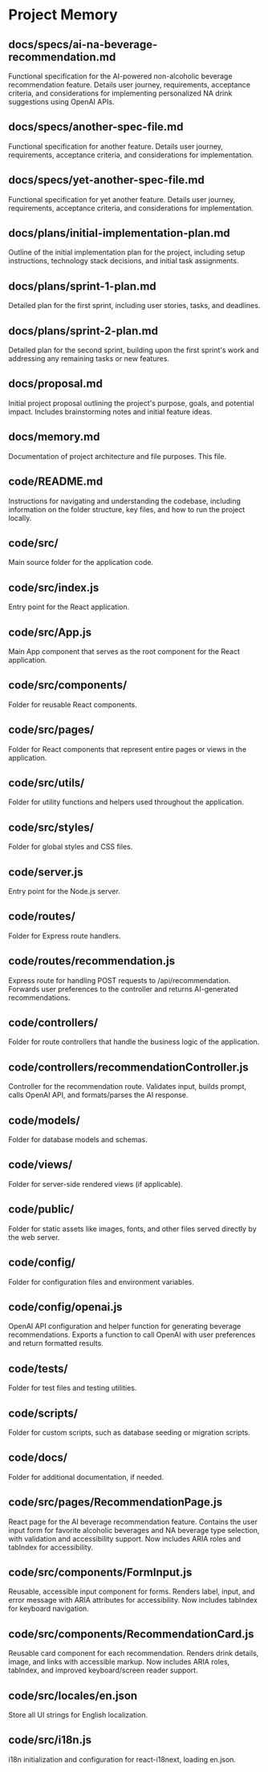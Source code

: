 # Project Memory

## docs/specs/ai-na-beverage-recommendation.md
Functional specification for the AI-powered non-alcoholic beverage recommendation feature. Details user journey, requirements, acceptance criteria, and considerations for implementing personalized NA drink suggestions using OpenAI APIs.

## docs/specs/another-spec-file.md
Functional specification for another feature. Details user journey, requirements, acceptance criteria, and considerations for implementation.

## docs/specs/yet-another-spec-file.md
Functional specification for yet another feature. Details user journey, requirements, acceptance criteria, and considerations for implementation.

## docs/plans/initial-implementation-plan.md
Outline of the initial implementation plan for the project, including setup instructions, technology stack decisions, and initial task assignments.

## docs/plans/sprint-1-plan.md
Detailed plan for the first sprint, including user stories, tasks, and deadlines.

## docs/plans/sprint-2-plan.md
Detailed plan for the second sprint, building upon the first sprint's work and addressing any remaining tasks or new features.

## docs/proposal.md
Initial project proposal outlining the project's purpose, goals, and potential impact. Includes brainstorming notes and initial feature ideas.

## docs/memory.md
Documentation of project architecture and file purposes. This file.

## code/README.md
Instructions for navigating and understanding the codebase, including information on the folder structure, key files, and how to run the project locally.

## code/src/
Main source folder for the application code.

## code/src/index.js
Entry point for the React application.

## code/src/App.js
Main App component that serves as the root component for the React application.

## code/src/components/
Folder for reusable React components.

## code/src/pages/
Folder for React components that represent entire pages or views in the application.

## code/src/utils/
Folder for utility functions and helpers used throughout the application.

## code/src/styles/
Folder for global styles and CSS files.

## code/server.js
Entry point for the Node.js server.

## code/routes/
Folder for Express route handlers.

## code/routes/recommendation.js
Express route for handling POST requests to /api/recommendation. Forwards user preferences to the controller and returns AI-generated recommendations.

## code/controllers/
Folder for route controllers that handle the business logic of the application.

## code/controllers/recommendationController.js
Controller for the recommendation route. Validates input, builds prompt, calls OpenAI API, and formats/parses the AI response.

## code/models/
Folder for database models and schemas.

## code/views/
Folder for server-side rendered views (if applicable).

## code/public/
Folder for static assets like images, fonts, and other files served directly by the web server.

## code/config/
Folder for configuration files and environment variables.

## code/config/openai.js
OpenAI API configuration and helper function for generating beverage recommendations. Exports a function to call OpenAI with user preferences and return formatted results.

## code/tests/
Folder for test files and testing utilities.

## code/scripts/
Folder for custom scripts, such as database seeding or migration scripts.

## code/docs/
Folder for additional documentation, if needed.

## code/src/pages/RecommendationPage.js
React page for the AI beverage recommendation feature. Contains the user input form for favorite alcoholic beverages and NA beverage type selection, with validation and accessibility support. Now includes ARIA roles and tabIndex for accessibility.

## code/src/components/FormInput.js
Reusable, accessible input component for forms. Renders label, input, and error message with ARIA attributes for accessibility. Now includes tabIndex for keyboard navigation.

## code/src/components/RecommendationCard.js
Reusable card component for each recommendation. Renders drink details, image, and links with accessible markup. Now includes ARIA roles, tabIndex, and improved keyboard/screen reader support.

## code/src/locales/en.json
Store all UI strings for English localization.

## code/src/i18n.js
i18n initialization and configuration for react-i18next, loading en.json.





